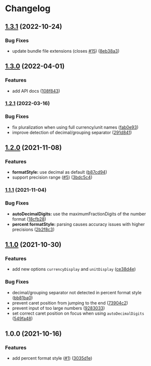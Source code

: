 # Changelog

## [1.3.1](https://github.com/dm4t2/intl-number-input/compare/v1.3.0...v1.3.1) (2022-10-24)


### Bug Fixes

* update bundle file extensions (closes [#15](https://github.com/dm4t2/intl-number-input/issues/15)) ([8eb38a3](https://github.com/dm4t2/intl-number-input/commit/8eb38a3c977150217954621eda2d5f00c2dc1a2c))

## [1.3.0](https://www.github.com/dm4t2/intl-number-input/compare/v1.2.1...v1.3.0) (2022-04-01)


### Features

* add API docs ([108f843](https://www.github.com/dm4t2/intl-number-input/commit/108f8435dd9ddcb8fcf87362d9cea329d6037bdb))

### [1.2.1](https://www.github.com/dm4t2/intl-number-input/compare/v1.2.0...v1.2.1) (2022-03-16)


### Bug Fixes

* fix pluralization when using full currency/unit names ([fab0e93](https://www.github.com/dm4t2/intl-number-input/commit/fab0e93495ab741f37396f5d4aae6bb709d02b07))
* improve detection of decimal/grouping separator ([291d841](https://www.github.com/dm4t2/intl-number-input/commit/291d841a09394924368e160b39cca167db2c1182))

## [1.2.0](https://www.github.com/dm4t2/intl-number-input/compare/v1.1.1...v1.2.0) (2021-11-08)


### Features

* **formatStyle:** use decimal as default ([b87cd94](https://www.github.com/dm4t2/intl-number-input/commit/b87cd947f18edd5d08105e3dcbaaae918de285c4))
* support precision range ([#5](https://www.github.com/dm4t2/intl-number-input/issues/5)) ([3bdc5c4](https://www.github.com/dm4t2/intl-number-input/commit/3bdc5c41fd6d610c859019c8a75f62bbbd729720))

### [1.1.1](https://www.github.com/dm4t2/intl-number-input/compare/v1.1.0...v1.1.1) (2021-11-04)


### Bug Fixes

* **autoDecimalDigits:** use the maximumFractionDigits of the number format ([18cfb28](https://www.github.com/dm4t2/intl-number-input/commit/18cfb28da6152b815c8c6b2a4820c5175c1042c8))
* **percent formatStyle:** parsing causes accuracy issues with higher precisions ([2b2f8c3](https://www.github.com/dm4t2/intl-number-input/commit/2b2f8c3bde1316d2b20d9a287bd0c1d7b9465af6))

## [1.1.0](https://www.github.com/dm4t2/intl-number-input/compare/v1.0.0...v1.1.0) (2021-10-30)


### Features

* add new options `currencyDisplay` and `unitDisplay` ([ce38d4e](https://www.github.com/dm4t2/intl-number-input/commit/ce38d4ec12a302258c6347f143d85e43477f62bf))


### Bug Fixes

* decimal/grouping separator not detected in percent format style ([bb81ba0](https://www.github.com/dm4t2/intl-number-input/commit/bb81ba03130a1ed4fee733cd181483ac110bdf7e))
* prevent caret position from jumping to the end ([73904c2](https://www.github.com/dm4t2/intl-number-input/commit/73904c208db8e1ca982a209e29d5d175cb4aeeed))
* prevent input of too large numbers ([9283033](https://www.github.com/dm4t2/intl-number-input/commit/928303320af0b670a731b6fd753e48904c1aac69))
* set correct caret position on focus when using `autoDecimalDigits` ([549fa48](https://www.github.com/dm4t2/intl-number-input/commit/549fa484d59866429573e9cca0f757c3745b41b8))

## 1.0.0 (2021-10-16)


### Features

* add percent format style ([#1](https://www.github.com/dm4t2/intl-number-input/issues/1)) ([3035d1e](https://www.github.com/dm4t2/intl-number-input/commit/3035d1ea8b6f0ee303dd843b098c7b661a37052b))
